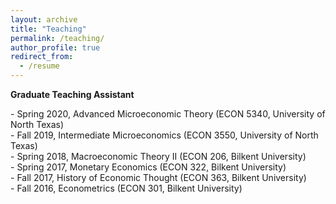 ```yaml
---
layout: archive
title: "Teaching"
permalink: /teaching/
author_profile: true
redirect_from:
  - /resume
---
```


**Graduate Teaching Assistant**</p> 
<p> - Spring 2020, Advanced Microeconomic Theory (ECON 5340, University of North Texas)<br>
- Fall 2019, Intermediate Microeconomics (ECON 3550, University of North Texas)<br>
- Spring 2018, Macroeconomic Theory II (ECON 206, Bilkent University)<br> 
- Spring 2017, Monetary Economics (ECON 322, Bilkent University)<br> 
- Fall 2017, History of Economic Thought (ECON 363, Bilkent University)<br> 
- Fall 2016, Econometrics (ECON 301, Bilkent University)
